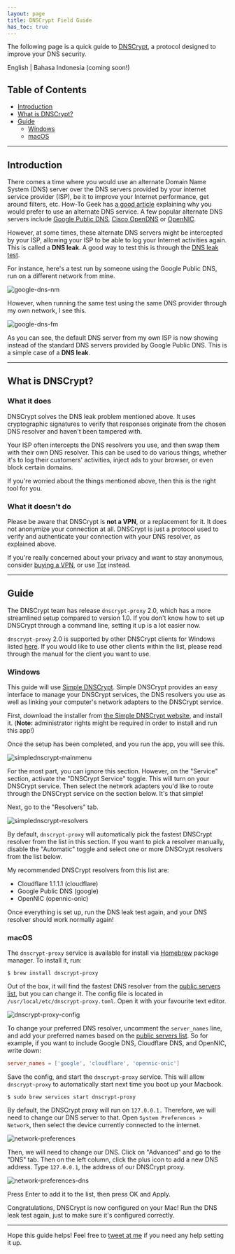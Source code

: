 ```yaml
---
layout: page
title: DNSCrypt Field Guide
has_toc: true
---
```


The following page is a quick guide to [DNSCrypt](https://dnscrypt.org/), a protocol designed to improve your DNS security.

English &#124; Bahasa Indonesia (coming soon!)

## Table of Contents

- [Introduction](#introduction)
- [What is DNSCrypt?](#what-is-dnscrypt)
- [Guide](#guide)
  - [Windows](#windows)
  - [macOS](#macos)

---

## Introduction

There comes a time where you would use an alternate Domain Name System (DNS) server over the DNS servers provided by your internet service provider (ISP), be it to improve your Internet performance, get around filters, etc. How-To Geek has [a good article](http://www.howtogeek.com/167239/7-reasons-to-use-a-third-party-dns-service/) explaining why you would prefer to use an alternate DNS service. A few popular alternate DNS servers include [Google Public DNS](https://developers.google.com/speed/public-dns/), [Cisco OpenDNS](https://www.opendns.com/) or [OpenNIC](https://www.opennicproject.org/).

However, at some times, these alternate DNS servers might be intercepted by your ISP, allowing your ISP to be able to log your Internet activities again. This is called a **DNS leak**. A good way to test this is through the [DNS leak test](https://dnsleaktest.com/).

For instance, here's a test run by someone using the Google Public DNS, run on a different network from mine.

![google-dns-nm](./2mga42Z.png)

However, when running the same test using the same DNS provider through my own network, I see this.

![google-dns-fm](./457lm9x.png)

As you can see, the default DNS server from my own ISP is now showing instead of the standard DNS servers provided by Google Public DNS. This is a simple case of a **DNS leak**.

---

## What is DNSCrypt?

### What it does

DNSCrypt solves the DNS leak problem mentioned above. It uses cryptographic signatures to verify that responses originate from the chosen DNS resolver and haven't been tampered with.

Your ISP often intercepts the DNS resolvers you use, and then swap them with their own DNS resolver. This can be used to do various things, whether it's to log their customers' activities, inject ads to your browser, or even block certain domains.

If you're worried about the things mentioned above, then this is the right tool for you.

### What it doesn't do

Please be aware that DNSCrypt is **not a VPN**, or a replacement for it. It does not anonymize your connection at all. DNSCrypt is just a protocol used to verify and authenticate your connection with your DNS resolver, as explained above.

If you're really concerned about your privacy and want to stay anonymous, consider [buying a VPN](https://www.privateinternetaccess.com/), or use [Tor](https://www.torproject.org/) instead.

---

## Guide

The DNSCrypt team has release `dnscrypt-proxy` 2.0, which has a more streamlined setup compared to version 1.0. If you don't know how to set up DNSCrypt through a command line, setting it up is a lot easier now.

`dnscrypt-proxy` 2.0 is supported by other DNSCrypt clients for Windows listed [here](https://dnscrypt.info/implementations). If you would like to use other clients within the list, please read through the manual for the client you want to use.

### Windows

This guide will use [Simple DNSCrypt](https://simplednscrypt.org/). Simple DNSCrypt provides an easy interface to manage your DNSCrypt services, the DNS resolvers you use as well as linking your computer's network adapters to the DNSCrypt service.

First, download the installer from [the Simple DNSCrypt website](https://simplednscrypt.org/), and install it. (**Note:** administrator rights might be required in order to install and run this app!)

Once the setup has been completed, and you run the app, you will see this.

![simplednscrypt-mainmenu](./simplednscrypt-mainmenu.png)

For the most part, you can ignore this section. However, on the "Service" section, activate the "DNSCrypt Service" toggle. This will turn on your DNSCrypt service. Then select the network adapters you'd like to route through the DNSCrypt service on the section below. It's that simple!

Next, go to the "Resolvers" tab.

![simplednscrypt-resolvers](./simplednscrypt-resolvers.png)

By default, `dnscrypt-proxy` will automatically pick the fastest DNSCrypt resolver from the list in this section. If you want to pick a resolver manually, disable the "Automatic" toggle and select one or more DNSCrypt resolvers from the list below.

My recommended DNSCrypt resolvers from this list are:

- Cloudflare 1.1.1.1 (cloudflare)
- Google Public DNS (google)
- OpenNIC (opennic-onic)

Once everything is set up, run the DNS leak test again, and your DNS resolver should work normally again!

### macOS

The `dnscrypt-proxy` service is available for install via [Homebrew](https://brew.sh/) package manager. To install it, run:

```sh-session
$ brew install dnscrypt-proxy
```

Out of the box, it will find the fastest DNS resolver from the [public servers list](https://dnscrypt.info/public-servers), but you can change it. The config file is located in `/usr/local/etc/dnscrypt-proxy.toml`. Open it with your favourite text editor.

![dnscrypt-proxy-config](./dnscrypt-proxy-config.png)

To change your preferred DNS resolver, uncomment the `server_names` line, and add your preferred names based on the [public servers list](https://dnscrypt.info/public-servers). So for example, if you want to include Google DNS, Cloudflare DNS, and OpenNIC, write down:

```toml
server_names = ['google', 'cloudflare', 'opennic-onic']
```

Save the config, and start the `dnscrypt-proxy` service. This will allow `dnscrypt-proxy` to automatically start next time you boot up your Macbook.

```sh-session
$ sudo brew services start dnscrypt-proxy
```

By default, the DNSCrypt proxy will run on `127.0.0.1.` Therefore, we will need to change our DNS server to that. Open `System Preferences > Network`, then select the device currently connected to the internet.

![network-preferences](./network-preferences.png)

Then, we will need to change our DNS. Click on "Advanced" and go to the "DNS" tab. Then on the left column, click the plus icon to add a new DNS address. Type `127.0.0.1`, the address of our DNSCrypt proxy.

![network-preferences-dns](./network-preferences-dns.png)

Press Enter to add it to the list, then press OK and Apply.

Congratulations, DNSCrypt is now configured on your Mac! Run the DNS leak test again, just to make sure it's configured correctly.

---

Hope this guide helps! Feel free to [tweet at me](https://twitter.com/resir014) if you need any help setting it up.
